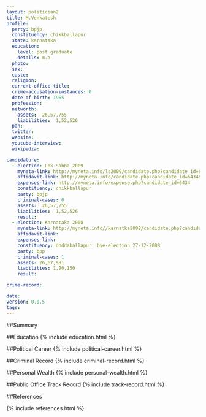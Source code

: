 ```yaml
---
layout: politician2
title: M.Venkatesh
profile: 
  party: bpjp
  constituency: chikkballapur
  state: karnataka
  education: 
    level: post graduate
    details: m.a
  photo: 
  sex: 
  caste: 
  religion: 
  current-office-title: 
  crime-accusation-instances: 0
  date-of-birth: 1955
  profession: 
  networth: 
    assets:  26,57,755
    liabilities:  1,52,526
  pan: 
  twitter: 
  website: 
  youtube-interview: 
  wikipedia: 

candidature: 
  - election: Lok Sabha 2009
    myneta-link: http://myneta.info/ls2009/candidate.php?candidate_id=6434
    affidavit-link: http://myneta.info/candidate.php?candidate_id=6434&scan=original
    expenses-link: http://myneta.info/expense.php?candidate_id=6434
    constituency: chikkballapur 
    party: bpjp
    criminal-cases: 0
    assets:  26,57,755
    liabilities:  1,52,526
    result:  
  - election: Karnataka 2008
    myneta-link: http://myneta.info//karnatka2008/candidate.php?candidate_id=1937
    affidavit-link: 
    expenses-link: 
    constituency: doddaballapur: bye-election 27-12-2008 
    party: bpp
    criminal-cases: 1
    assets: 26,67,981
    liabilities: 1,90,150
    result:  

crime-record: 

date: 
version: 0.0.5
tags: 
---
```

##Summary


##Education
{% include education.html %}


##Political Career
{% include political-career.html %}


##Criminal Record
{% include criminal-record.html %}


##Personal Wealth
{% include personal-wealth.html %}


##Public Office Track Record
{% include track-record.html %}


##References


{% include references.html %}